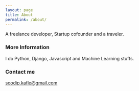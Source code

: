 ```yaml
---
layout: page
title: About
permalink: /about/
---
```


A freelance developer, Startup cofounder and a traveler.

### More Information

I do Python, Django, Javascript and Machine Learning stuffs. 

### Contact me

[soodip.kafle@gmail.com](mailto:soodip.kafle@gmail.com)